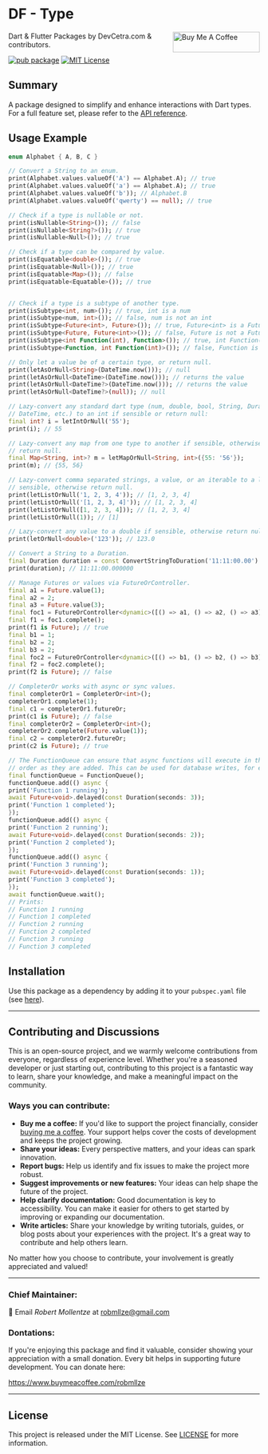 # DF - Type

<a href="https://www.buymeacoffee.com/robmllze" target="_blank"><img align="right" src="https://cdn.buymeacoffee.com/buttons/default-orange.png" alt="Buy Me A Coffee" height="41" width="174"></a>

Dart & Flutter Packages by DevCetra.com & contributors.

[![pub package](https://img.shields.io/pub/v/df_type.svg)](https://pub.dev/packages/df_type)
[![MIT License](https://img.shields.io/badge/License-MIT-blue.svg)](https://raw.githubusercontent.com/robmllze/df_type/main/LICENSE)

## Summary

A package designed to simplify and enhance interactions with Dart types. For a full feature set, please refer to the [API reference](https://pub.dev/documentation/df_type/).

## Usage Example

```dart
enum Alphabet { A, B, C }

// Convert a String to an enum.
print(Alphabet.values.valueOf('A') == Alphabet.A); // true
print(Alphabet.values.valueOf('a') == Alphabet.A); // true
print(Alphabet.values.valueOf('b')); // Alphabet.B
print(Alphabet.values.valueOf('qwerty') == null); // true

// Check if a type is nullable or not.
print(isNullable<String>()); // false
print(isNullable<String?>()); // true
print(isNullable<Null>()); // true

// Check if a type can be compared by value.
print(isEquatable<double>()); // true
print(isEquatable<Null>()); // true
print(isEquatable<Map>()); // false
print(isEquatable<Equatable>()); // true


// Check if a type is a subtype of another type.
print(isSubtype<int, num>()); // true, int is a num
print(isSubtype<num, int>()); // false, num is not an int
print(isSubtype<Future<int>, Future>()); // true, Future<int> is a Future
print(isSubtype<Future, Future<int>>()); // false, Future is not a Future<int>
print(isSubtype<int Function(int), Function>()); // true, int Function(int) is a Function
print(isSubtype<Function, int Function(int)>()); // false, Function is not a int Function(int)

// Only let a value be of a certain type, or return null.
print(letAsOrNull<String>(DateTime.now())); // null
print(letAsOrNull<DateTime>(DateTime.now())); // returns the value
print(letAsOrNull<DateTime?>(DateTime.now())); // returns the value
print(letAsOrNull<DateTime?>(null)); // null

// Lazy-convert any standard dart type (num, double, bool, String, Duration,
// DateTime, etc.) to an int if sensible or return null:
final int? i = letIntOrNull('55');
print(i); // 55

// Lazy-convert any map from one type to another if sensible, otherwise
// return null.
final Map<String, int>? m = letMapOrNull<String, int>({55: '56'});
print(m); // {55, 56}

// Lazy-convert comma separated strings, a value, or an iterable to a list if
// sensible, otherwise return null.
print(letListOrNull('1, 2, 3, 4')); // [1, 2, 3, 4]
print(letListOrNull('[1, 2, 3, 4]')); // [1, 2, 3, 4]
print(letListOrNull([1, 2, 3, 4])); // [1, 2, 3, 4]
print(letListOrNull(1)); // [1]

// Lazy-convert any value to a double if sensible, otherwise return null.
print(letOrNull<double>('123')); // 123.0

// Convert a String to a Duration.
final Duration duration = const ConvertStringToDuration('11:11:00.00').toDuration();
print(duration); // 11:11:00.000000

// Manage Futures or values via FutureOrController.
final a1 = Future.value(1);
final a2 = 2;
final a3 = Future.value(3);
final foc1 = FutureOrController<dynamic>([() => a1, () => a2, () => a3]);
final f1 = foc1.complete();
print(f1 is Future); // true
final b1 = 1;
final b2 = 2;
final b3 = 2;
final foc2 = FutureOrController<dynamic>([() => b1, () => b2, () => b3]);
final f2 = foc2.complete();
print(f2 is Future); // false

// CompleterOr works with async or sync values.
final completerOr1 = CompleterOr<int>();
completerOr1.complete(1);
final c1 = completerOr1.futureOr;
print(c1 is Future); // false
final completerOr2 = CompleterOr<int>();
completerOr2.complete(Future.value(1));
final c2 = completerOr2.futureOr;
print(c2 is Future); // true

// The FunctionQueue can ensure that async functions will execute in the same
// order as they are added. This can be used for database writes, for example.
final functionQueue = FunctionQueue();
functionQueue.add(() async {
print('Function 1 running');
await Future<void>.delayed(const Duration(seconds: 3));
print('Function 1 completed');
});
functionQueue.add(() async {
print('Function 2 running');
await Future<void>.delayed(const Duration(seconds: 2));
print('Function 2 completed');
});
functionQueue.add(() async {
print('Function 3 running');
await Future<void>.delayed(const Duration(seconds: 1));
print('Function 3 completed');
});
await functionQueue.wait();
// Prints:
// Function 1 running
// Function 1 completed
// Function 2 running
// Function 2 completed
// Function 3 running
// Function 3 completed

```

## Installation

Use this package as a dependency by adding it to your `pubspec.yaml` file (see [here](https://pub.dev/packages/df_type/install)).

---

## Contributing and Discussions

This is an open-source project, and we warmly welcome contributions from everyone, regardless of experience level. Whether you're a seasoned developer or just starting out, contributing to this project is a fantastic way to learn, share your knowledge, and make a meaningful impact on the community.

### Ways you can contribute:

- **Buy me a coffee:** If you'd like to support the project financially, consider [buying me a coffee](https://www.buymeacoffee.com/robmllze). Your support helps cover the costs of development and keeps the project growing.
- **Share your ideas:** Every perspective matters, and your ideas can spark innovation.
- **Report bugs:** Help us identify and fix issues to make the project more robust.
- **Suggest improvements or new features:** Your ideas can help shape the future of the project.
- **Help clarify documentation:** Good documentation is key to accessibility. You can make it easier for others to get started by improving or expanding our documentation.
- **Write articles:** Share your knowledge by writing tutorials, guides, or blog posts about your experiences with the project. It's a great way to contribute and help others learn.

No matter how you choose to contribute, your involvement is greatly appreciated and valued!

---

### Chief Maintainer:

📧 Email _Robert Mollentze_ at robmllze@gmail.com

### Dontations:

If you're enjoying this package and find it valuable, consider showing your appreciation with a small donation. Every bit helps in supporting future development. You can donate here:

https://www.buymeacoffee.com/robmllze

---

## License

This project is released under the MIT License. See [LICENSE](https://raw.githubusercontent.com/robmllze/df_type/main/LICENSE) for more information.
